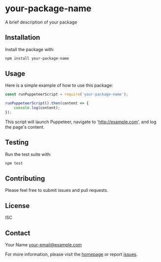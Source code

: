 # your-package-name

A brief description of your package

## Installation

Install the package with:

```bash
npm install your-package-name
```

## Usage

Here is a simple example of how to use this package:

```javascript
const runPuppeteerScript = require('your-package-name');

runPuppeteerScript().then(content => {
    console.log(content);
});
```

This script will launch Puppeteer, navigate to 'http://example.com', and log the page's content.

## Testing

Run the test suite with:

```bash
npm test
```

## Contributing

Please feel free to submit issues and pull requests.

## License

ISC

## Contact

Your Name <your-email@example.com>

For more information, please visit the [homepage](https://github.com/yourusername/your-repo#readme) or report [issues](https://github.com/yourusername/your-repo/issues).
